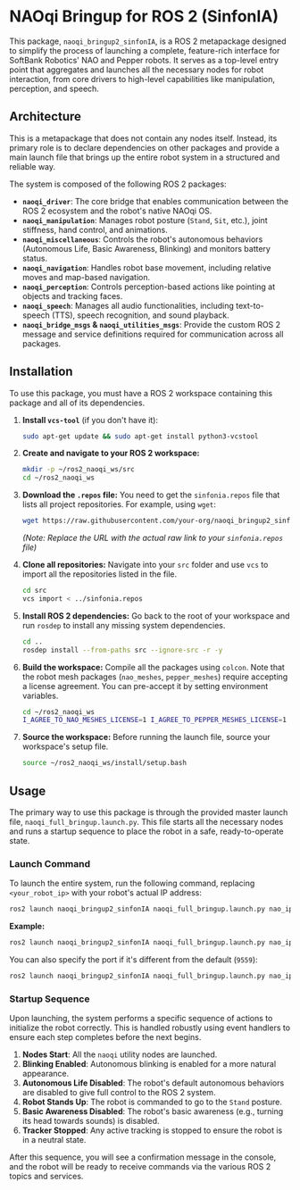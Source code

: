 # NAOqi Bringup for ROS 2 (SinfonIA)

This package, `naoqi_bringup2_sinfonIA`, is a ROS 2 metapackage designed to simplify the process of launching a complete, feature-rich interface for SoftBank Robotics' NAO and Pepper robots. It serves as a top-level entry point that aggregates and launches all the necessary nodes for robot interaction, from core drivers to high-level capabilities like manipulation, perception, and speech.

## Architecture

This is a metapackage that does not contain any nodes itself. Instead, its primary role is to declare dependencies on other packages and provide a main launch file that brings up the entire robot system in a structured and reliable way.

The system is composed of the following ROS 2 packages:

*   **`naoqi_driver`**: The core bridge that enables communication between the ROS 2 ecosystem and the robot's native NAOqi OS.
*   **`naoqi_manipulation`**: Manages robot posture (`Stand`, `Sit`, etc.), joint stiffness, hand control, and animations.
*   **`naoqi_miscellaneous`**: Controls the robot's autonomous behaviors (Autonomous Life, Basic Awareness, Blinking) and monitors battery status.
*   **`naoqi_navigation`**: Handles robot base movement, including relative moves and map-based navigation.
*   **`naoqi_perception`**: Controls perception-based actions like pointing at objects and tracking faces.
*   **`naoqi_speech`**: Manages all audio functionalities, including text-to-speech (TTS), speech recognition, and sound playback.
*   **`naoqi_bridge_msgs` & `naoqi_utilities_msgs`**: Provide the custom ROS 2 message and service definitions required for communication across all packages.

## Installation

To use this package, you must have a ROS 2 workspace containing this package and all of its dependencies.

1.  **Install `vcs-tool`** (if you don't have it):
    ```bash
    sudo apt-get update && sudo apt-get install python3-vcstool
    ```

2.  **Create and navigate to your ROS 2 workspace:**
    ```bash
    mkdir -p ~/ros2_naoqi_ws/src
    cd ~/ros2_naoqi_ws
    ```

3.  **Download the `.repos` file:**
    You need to get the `sinfonia.repos` file that lists all project repositories. For example, using `wget`:
    ```bash
    wget https://raw.githubusercontent.com/your-org/naoqi_bringup2_sinfonIA/main/sinfonia.repos
    ```
    *(Note: Replace the URL with the actual raw link to your `sinfonia.repos` file)*

4.  **Clone all repositories:**
    Navigate into your `src` folder and use `vcs` to import all the repositories listed in the file.
    ```bash
    cd src
    vcs import < ../sinfonia.repos
    ```

5.  **Install ROS 2 dependencies:**
    Go back to the root of your workspace and run `rosdep` to install any missing system dependencies.
    ```bash
    cd ..
    rosdep install --from-paths src --ignore-src -r -y
    ```

6.  **Build the workspace:**
    Compile all the packages using `colcon`. Note that the robot mesh packages (`nao_meshes`, `pepper_meshes`) require accepting a license agreement. You can pre-accept it by setting environment variables.
    ```bash
    cd ~/ros2_naoqi_ws
    I_AGREE_TO_NAO_MESHES_LICENSE=1 I_AGREE_TO_PEPPER_MESHES_LICENSE=1 colcon build --symlink-install
    ```

7.  **Source the workspace:**
    Before running the launch file, source your workspace's setup file.
    ```bash
    source ~/ros2_naoqi_ws/install/setup.bash
    ```

## Usage

The primary way to use this package is through the provided master launch file, `naoqi_full_bringup.launch.py`. This file starts all the necessary nodes and runs a startup sequence to place the robot in a safe, ready-to-operate state.

### Launch Command

To launch the entire system, run the following command, replacing `<your_robot_ip>` with your robot's actual IP address:

```bash
ros2 launch naoqi_bringup2_sinfonIA naoqi_full_bringup.launch.py nao_ip:=<your_robot_ip>
```

**Example:**
```bash
ros2 launch naoqi_bringup2_sinfonIA naoqi_full_bringup.launch.py nao_ip:=157.253.113.142
```

You can also specify the port if it's different from the default (`9559`):
```bash
ros2 launch naoqi_bringup2_sinfonIA naoqi_full_bringup.launch.py nao_ip:=<your_robot_ip> nao_port:=<port>
```

### Startup Sequence

Upon launching, the system performs a specific sequence of actions to initialize the robot correctly. This is handled robustly using event handlers to ensure each step completes before the next begins.

1.  **Nodes Start**: All the `naoqi` utility nodes are launched.
2.  **Blinking Enabled**: Autonomous blinking is enabled for a more natural appearance.
3.  **Autonomous Life Disabled**: The robot's default autonomous behaviors are disabled to give full control to the ROS 2 system.
4.  **Robot Stands Up**: The robot is commanded to go to the `Stand` posture.
5.  **Basic Awareness Disabled**: The robot's basic awareness (e.g., turning its head towards sounds) is disabled.
6.  **Tracker Stopped**: Any active tracking is stopped to ensure the robot is in a neutral state.

After this sequence, you will see a confirmation message in the console, and the robot will be ready to receive commands via the various ROS 2 topics and services.